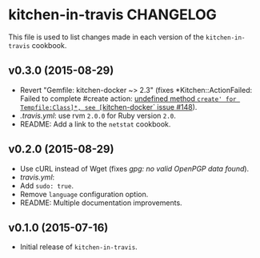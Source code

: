 kitchen-in-travis CHANGELOG
===========================

This file is used to list changes made in each version of the `kitchen-in-travis` cookbook.

## v0.3.0 (2015-08-29)

* Revert "Gemfile: kitchen-docker ~> 2.3" (fixes *Kitchen::ActionFailed: Failed to complete #create action: [undefined method `create' for Tempfile:Class]*, see [`kitchen-docker` issue #148](https://github.com/portertech/kitchen-docker/issues/148)).
* *.travis.yml*: use rvm `2.0.0` for Ruby version `2.0`.
* README: Add a link to the `netstat` cookbook.

## v0.2.0 (2015-08-29)

* Use cURL instead of Wget (fixes *gpg: no valid OpenPGP data found*).
* *travis.yml*:
 * Add `sudo: true`.
 * Remove `language` configuration option.
* README: Multiple documentation improvements.

## v0.1.0 (2015-07-16)

* Initial release of `kitchen-in-travis`.
